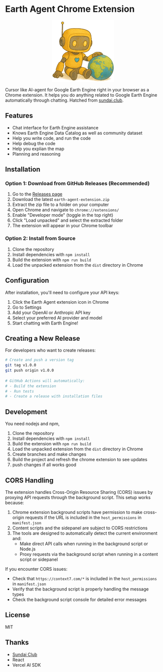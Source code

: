 # Earth Agent Chrome Extension

<div align="center">
  <img src="src/assets/mydesign/Robot-earth-transparent-cut-edge.png" alt="Earth Agent Robot" width="200"/>
</div>

Cursor like AI-agent for Google Earth Engine right in your browser as a Chrome extension. It helps you do anything related to Google Earth Engine automatically through chatting. Hatched from [sundai.club](https://www.sundai.club/projects/ad38a4e9-5cd5-4a90-b66c-c3f811cc5e8a).

## Features

- Chat interface for Earth Engine assistance
- Knows Earth Engine Data Catalog as well as community dataset
- Help you write code, and run the code
- Help debug the code
- Help you explian the map
- Planning and reasoning

## Installation

### Option 1: Download from GitHub Releases (Recommended)

1. Go to the [Releases page](https://github.com/wybert/earth-agent-chrome-ext/releases)
2. Download the latest `earth-agent-extension.zip`
3. Extract the zip file to a folder on your computer
4. Open Chrome and navigate to `chrome://extensions/`
5. Enable "Developer mode" (toggle in the top right)
6. Click "Load unpacked" and select the extracted folder
7. The extension will appear in your Chrome toolbar

### Option 2: Install from Source

1. Clone the repository
2. Install dependencies with `npm install`
3. Build the extension with `npm run build`
4. Load the unpacked extension from the `dist` directory in Chrome

## Configuration

After installation, you'll need to configure your API keys:

1. Click the Earth Agent extension icon in Chrome
2. Go to Settings
3. Add your OpenAI or Anthropic API key
4. Select your preferred AI provider and model
5. Start chatting with Earth Engine!

## Creating a New Release

For developers who want to create releases:

```bash
# Create and push a version tag
git tag v1.0.0
git push origin v1.0.0

# GitHub Actions will automatically:
# - Build the extension
# - Run tests
# - Create a release with installation files
```

## Development

You need nodejs and npm,

1. Clone the repository
2. Install dependencies with `npm install`
3. Build the extension with `npm run build`
4. Load the unpacked extension from the `dist` directory in Chrome
5. Create branches and make changes
6. Build the project and refresh the chrome extension to see updates
7. push changes if all works good


## CORS Handling

The extension handles Cross-Origin Resource Sharing (CORS) issues by proxying API requests through the background script. This setup works because:

1. Chrome extension background scripts have permission to make cross-origin requests if the URL is included in the `host_permissions` in `manifest.json`
2. Content scripts and the sidepanel are subject to CORS restrictions
3. The tools are designed to automatically detect the current environment and:
   - Make direct API calls when running in the background script or Node.js
   - Proxy requests via the background script when running in a content script or sidepanel

If you encounter CORS issues:
- Check that `https://context7.com/*` is included in the `host_permissions` in `manifest.json`
- Verify that the background script is properly handling the message types
- Check the background script console for detailed error messages

## License

MIT

## Thanks

- [Sundai Club](https://www.sundai.club/)
- React
- Vercel AI SDK
